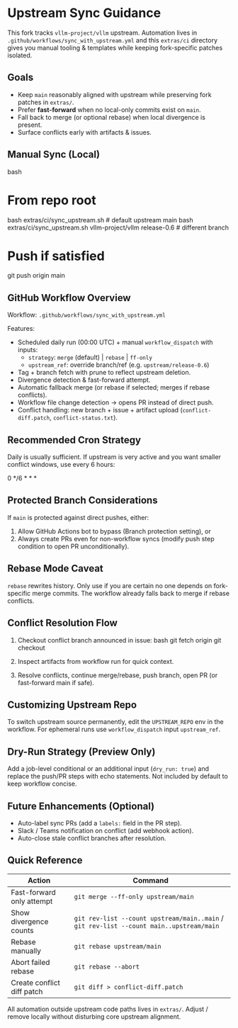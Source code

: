 # Upstream Sync Guidance

This fork tracks `vllm-project/vllm` upstream. Automation lives in `.github/workflows/sync_with_upstream.yml` and this `extras/ci` directory gives you manual tooling & templates while keeping fork-specific patches isolated.

## Goals

- Keep `main` reasonably aligned with upstream while preserving fork patches in `extras/`.
- Prefer **fast-forward** when no local-only commits exist on `main`.
- Fall back to merge (or optional rebase) when local divergence is present.
- Surface conflicts early with artifacts & issues.

## Manual Sync (Local)

bash

# From repo root

bash extras/ci/sync_upstream.sh            # default upstream main
bash extras/ci/sync_upstream.sh vllm-project/vllm release-0.6  # different branch

# Push if satisfied

git push origin main

## GitHub Workflow Overview

Workflow: `.github/workflows/sync_with_upstream.yml`

Features:

- Scheduled daily run (00:00 UTC) + manual `workflow_dispatch` with inputs:
  - `strategy`: `merge` (default) | `rebase` | `ff-only`
  - `upstream_ref`: override branch/ref (e.g. `upstream/release-0.6`)
- Tag + branch fetch with prune to reflect upstream deletion.
- Divergence detection & fast-forward attempt.
- Automatic fallback merge (or rebase if selected; merges if rebase conflicts).
- Workflow file change detection -> opens PR instead of direct push.
- Conflict handling: new branch + issue + artifact upload (`conflict-diff.patch`, `conflict-status.txt`).

## Recommended Cron Strategy

Daily is usually sufficient. If upstream is very active and you want smaller conflict windows, use every 6 hours:

0 */6 * * *

## Protected Branch Considerations

If `main` is protected against direct pushes, either:
1. Allow GitHub Actions bot to bypass (Branch protection setting), or
2. Always create PRs even for non-workflow syncs (modify push step condition to open PR unconditionally).

## Rebase Mode Caveat

`rebase` rewrites history. Only use if you are certain no one depends on fork-specific merge commits. The workflow already falls back to merge if rebase conflicts.

## Conflict Resolution Flow

1. Checkout conflict branch announced in issue:
bash
   git fetch origin
   git checkout <conflict-branch>

2. Inspect artifacts from workflow run for quick context.

3. Resolve conflicts, continue merge/rebase, push branch, open PR (or fast-forward main if safe).

## Customizing Upstream Repo

To switch upstream source permanently, edit the `UPSTREAM_REPO` env in the workflow. For ephemeral runs use `workflow_dispatch` input `upstream_ref`.


## Dry-Run Strategy (Preview Only)

Add a job-level conditional or an additional input (`dry_run: true`) and replace the push/PR steps with echo statements. Not included by default to keep workflow concise.


## Future Enhancements (Optional)

- Auto-label sync PRs (add a `labels:` field in the PR step).
- Slack / Teams notification on conflict (add webhook action).
- Auto-close stale conflict branches after resolution.


## Quick Reference

| Action | Command |
|--------|---------|
| Fast-forward only attempt | `git merge --ff-only upstream/main` |
| Show divergence counts | `git rev-list --count upstream/main..main` / `git rev-list --count main..upstream/main` |
| Rebase manually | `git rebase upstream/main` |
| Abort failed rebase | `git rebase --abort` |
| Create conflict diff patch | `git diff > conflict-diff.patch` |


All automation outside upstream code paths lives in `extras/`. Adjust / remove locally without disturbing core upstream alignment.
